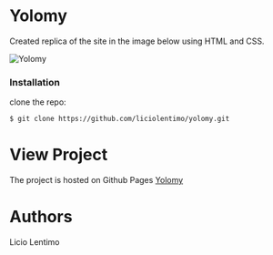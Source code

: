 # Yolomy
Created replica of the site in the image below using HTML and CSS.

![Yolomy](https://lentimopress.files.wordpress.com/2018/11/page_guide.jpg "Yolomy")

### Installation

clone the repo:
```
$ git clone https://github.com/liciolentimo/yolomy.git
```

# View Project
The project is hosted on Github Pages <a href="https://licio-yolomy.netlify.app/">Yolomy</a>
# Authors
Licio Lentimo